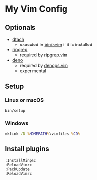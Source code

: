 # My Vim Config

## Optionals

- [dtach](https://github.com/crigler/dtach)
  - executed in [bin/xvim](bin/xvim) if it is installed
- [ripgrep](https://github.com/BurntSushi/ripgrep)
  - required by [ripgrep.vim](https://github.com/kyoh86/vim-ripgrep)
- [deno](https://github.com/denoland/deno)
  - required by [denops.vim](https://github.com/vim-denops/denops.vim)
  - experimental

## Setup

### Linux or macOS

```sh
bin/setup
```

### Windows

```bat
mklink /D %HOMEPATH%\vimfiles %CD%
```

## Install plugins

```vim
:InstallMinpac
:ReloadVimrc
:PackUpdate
:ReloadVimrc
```

